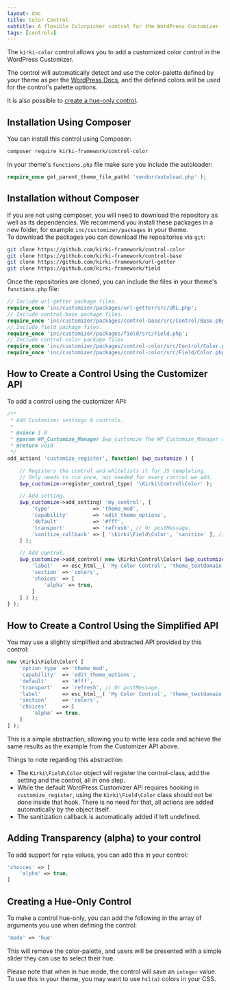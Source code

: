 ```yaml
---
layout: doc
title: Color Control
subtitle: A flexible Colorpicker control for the WordPress Customizer
tags: [controls]
---
```


The `kirki-color` control allows you to add a customized color control in the WordPress Customizer.

The control will automatically detect and use the color-palette defined by your theme as per the [WordPress Docs](https://wordpress.org/gutenberg/handbook/designers-developers/developers/themes/theme-support/), and the defined colors will be used for the control's palette options.  

It is also possible to [create a hue-only control](https://github.com/kirki-framework/control-color/wiki/Adding-a-hue-only-control).

## Installation Using Composer

You can install this control using Composer:

```bash
composer require kirki-framework/control-color
```

In your theme's `functions.php` file make sure you include the autoloader:
```php
require_once get_parent_theme_file_path( 'vendor/autoload.php' );
```

## Installation without Composer

If you are not using composer, you will need to download the repository as well as its dependencies.
We recommend you install these packages in a new folder, for example `inc/customizer/packages` in your theme.  
To download the packages you can download the repositories via `git`:

```bash
git clone https://github.com/kirki-framework/control-color
git clone https://github.com/kirki-framework/control-base
git clone https://github.com/kirki-framework/url-getter
git clone https://github.com/kirki-framework/field
```
Once the repositories are cloned, you can include the files in your theme's `functions.php` file:

```php
// Include url-getter package files.
require_once 'inc/customizer/packages/url-getter/src/URL.php';
// Include control-base package files.
require_once 'inc/customizer/packages/control-base/src/Control/Base.php';
// Include field package files.
require_once 'inc/customizer/packages/field/src/Field.php';
// Include control-color package files.
require_once 'inc/customizer/packages/control-color/src/Control/Color.php';
require_once 'inc/customizer/packages/control-color/src/Field/Color.php';
```

## How to Create a Control Using the Customizer API

To add a control using the customizer API:

```php
/**
 * Add Customizer settings & controls.
 * 
 * @since 1.0
 * @param WP_Customize_Manager $wp_customize The WP_Customize_Manager object.
 * @return void
 */
add_action( 'customize_register', function( $wp_customize ) {

	// Registers the control and whitelists it for JS templating.
	// Only needs to run once, not needed for every control we add.
	$wp_customize->register_control_type( '\Kirki\Control\Color' );

	// Add setting.
	$wp_customize->add_setting( 'my_control', [
		'type'              => 'theme_mod',
		'capability'        => 'edit_theme_options',
		'default'           => '#fff',
		'transport'         => 'refresh', // Or postMessage.
		'sanitize_callback' => [ '\kirki\Field\Color', 'sanitize' ], // Or a custom sanitization callback.
	] );

	// Add control.
	$wp_customize->add_control( new \Kirki\Control\Color( $wp_customize, 'my_control', [
		'label'   => esc_html__( 'My Color Control', 'theme_textdomain' ),
		'section' => 'colors',
		'choices' => [
			'alpha' => true,
		]
	] ) );
} );
```

## How to Create a Control Using the Simplified API

You may use a slightly simplified and abstracted API provided by this control:

```php
new \Kirki\Field\Color( [
	'option_type' => 'theme_mod',
	'capability'  => 'edit_theme_options',
	'default'     => '#fff',
	'transport'   => 'refresh', // Or postMessage.
	'label'       => esc_html__( 'My Color Control', 'theme_textdomain' ),
	'section'     => 'colors',
	'choices'     => [
		'alpha' => true,
	]
] );
```

This is a simple abstraction, allowing you to write less code and achieve the same results as the example from the Customizer API above.

Things to note regarding this abstraction:

* The `Kirki\Field\Color` object will register the control-class, add the setting and the control, all in one step.
* While the default WordPress Customizer API requires hooking in `customize_register`, using the `Kirki\Field\Color` class should not be done inside that hook. There is no need for that, all actions are added automatically by the object itself.
* The sanitization callback is automatically added if left undefined.

## Adding Transparency (alpha) to your control

To add support for `rgba` values, you can add this in your control:
```php
'choices' => [
	'alpha' => true,
]
```

## Creating a Hue-Only Control

To make a control hue-only, you can add the following in the array of arguments you use when defining the control:

```php
'mode' => 'hue'
```

This will remove the color-palette, and users will be presented with a simple slider they can use to select their hue.

Please note that when in hue mode, the control will save an `integer` value. To use this in your theme, you may want to use `hsl(a)` colors in your CSS.
